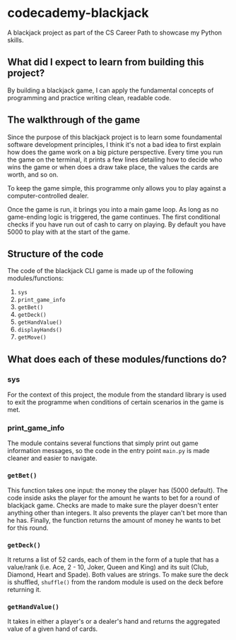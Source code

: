 # codecademy-blackjack
A blackjack project as part of the CS Career Path to showcase my Python skills.

## What did I expect to learn from building this project?
By building a blackjack game, I can apply the fundamental concepts of 
programming and practice writing clean, readable code.

## The walkthrough of the game
Since the purpose of this blackjack project is to learn some foundamental 
software development principles, I think it's not a bad idea to first explain 
how does the game work on a big picture perspective. Every time you run the game 
on the terminal, it prints a few lines detailing how to decide who wins the game 
or when does a draw take place, the values the cards are worth, and so on.

To keep the game simple, this programme only allows you to play against a computer-controlled dealer.

Once the game is run, it brings you into a main game loop. As long as no 
game-ending logic is triggered, the game continues. The first conditional checks 
if you have run out of cash to carry on playing. By default you have 5000 to 
play with at the start of the game. 

## Structure of the code
The code of the blackjack CLI game is made up of the following 
modules/functions:
1. `sys`
2. `print_game_info`
3. `getBet()`
4. `getDeck()`
5. `getHandValue()`
6. `displayHands()`
7. `getMove()`

## What does each of these modules/functions do?

### sys
For the context of this project, the module from the standard library is used to
exit the programme when conditions of certain scenarios in the game is met.

### print_game_info
The module contains several functions that simply print out game information
messages, so the code in the entry point `main.py` is made cleaner and easier
to navigate.

### `getBet()`
This function takes one input: the money the player has (5000 default). The code
inside asks the player for the amount he wants to bet for a round of blackjack
game. Checks are made to make sure the player doesn't enter anything other than
integers. It also prevents the player can't bet more than he has. Finally, the
function returns the amount of money he wants to bet for this round.

### `getDeck()`
It returns a list of 52 cards, each of them in the form of a tuple that has a
value/rank (i.e. Ace, 2 - 10, Joker, Queen and King) and its suit (Club, 
Diamond, Heart and Spade). Both values are strings. To make sure the deck is shuffled, `shuffle()` from the random module is used on the deck before
returning it.

### `getHandValue()`
It takes in either a player's or a dealer's hand and returns the aggregated
value of a given hand of cards.